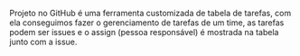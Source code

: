 Projeto no GitHub é uma ferramenta customizada de tabela de tarefas, com ela conseguimos fazer o gerenciamento de tarefas de um time, as tarefas podem ser issues e o assign (pessoa responsável) é mostrada na tabela junto com a issue.